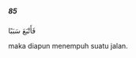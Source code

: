 ##### 85

<span class="ayah">فَأَتْبَعَ سَبَبًا</span>

<span class="ayah_translation">maka diapun menempuh suatu jalan.</span>
